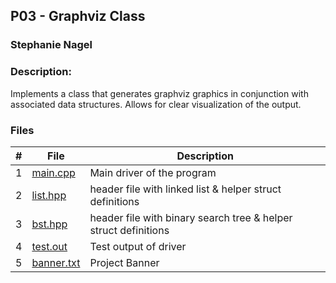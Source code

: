 ## P03 - Graphviz Class
### Stephanie Nagel
### Description:

Implements a class that generates graphviz graphics in conjunction with associated data structures. Allows for clear visualization of the output.

### Files

|   #   | File            | Description                                        |
| :---: | --------------- | -------------------------------------------------- |
| 1 | [main.cpp](https://github.com/aelious/2143-OOP-Nagel/blob/main/Assignments/P03/main.cpp) | Main driver of the program |
| 2 | [list.hpp](https://github.com/aelious/2143-OOP-Nagel/blob/main/Assignments/P03/list.hpp) | header file with linked list & helper struct definitions |
| 3 | [bst.hpp](https://github.com/aelious/2143-OOP-Nagel/blob/main/Assignments/P03/bst.hpp) | header file with binary search tree & helper struct definitions |
| 4 | [test.out](https://github.com/aelious/2143-OOP-Nagel/blob/main/Assignments/P03/test.out) | Test output of driver |
| 5 | [banner.txt](https://github.com/aelious/2143-OOP-Nagel/blob/main/Assignments/P03/banner.txt) | Project Banner |
